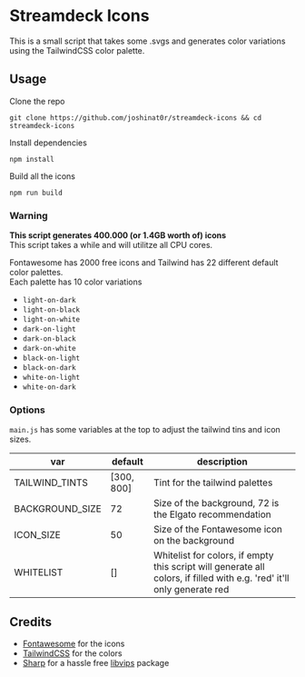 # Streamdeck Icons

This is a small script that takes some .svgs and generates color variations using the TailwindCSS color palette.

## Usage

Clone the repo
```
git clone https://github.com/joshinat0r/streamdeck-icons && cd streamdeck-icons
```

Install dependencies
```
npm install
```

Build all the icons
```
npm run build
```

### Warning
**This script generates 400.000 (or 1.4GB worth of) icons**  
This script takes a while and will utilitze all CPU cores.

Fontawesome has 2000 free icons and Tailwind has 22 different default color palettes.  
Each palette has 10 color variations
- `light-on-dark`
- `light-on-black`
- `light-on-white`
- `dark-on-light`
- `dark-on-black`
- `dark-on-white`
- `black-on-light`
- `black-on-dark`
- `white-on-light`
- `white-on-dark`

### Options

`main.js` has some variables at the top to adjust the tailwind tins and icon sizes.

| var | default | description |
| --- | --- | --- |
| TAILWIND_TINTS | [300, 800] | Tint for the tailwind palettes |
| BACKGROUND_SIZE | 72 | Size of the background, 72 is the Elgato recommendation |
| ICON_SIZE | 50 | Size of the Fontawesome icon on the background |
| WHITELIST | [] | Whitelist for colors, if empty this script will generate all colors, if filled with e.g. 'red' it'll only generate red |


## Credits
- [Fontawesome](https://fontawesome.com/) for the icons
- [TailwindCSS](tailwindcss.com/) for the colors
- [Sharp](https://github.com/lovell/sharp) for a hassle free [libvips](https://github.com/libvips/libvips) package